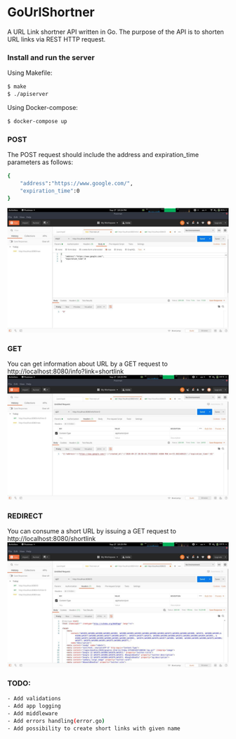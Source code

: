 # GoUrlShortner

A URL Link shortner API written in Go.
The purpose of the API is to shorten URL links via REST HTTP request.


### Install and run the server
Using Makefile:
```sh
$ make
$ ./apiserver
```
Using Docker-compose:
```sh
$ docker-compose up
```

### POST
The POST request should include the address and expiration_time parameters as follows:
```sh
{
    "address":"https://www.google.com/",
    "expiration_time":0
}
```

![](/screens/post_new.jpg)

### GET
You can get information about URL by a GET request to http://localhost:8080/info?link=shortlink
![](/screens/get_info.jpg)

### REDIRECT
You can consume a short URL by issuing a GET request to http://localhost:8080/shortlink
![](/screens/redirect.jpg)

### TODO:
```sh
- Add validations
- Add app logging
- Add middleware
- Add errors handling(error.go)
- Add possibility to create short links with given name
